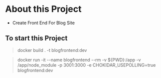 # About this Project
- Create Front End For Blog Site

## To start this Project
> docker build . -t blogfrontend:dev

> docker run -it --name blogfrontend --rm -v ${PWD}:/app -v /app/node_module -p 3001:3000 -e CHOKIDAR_USEPOLLING=true blogfrontend:dev